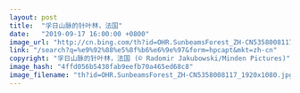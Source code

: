 ```yaml
---
layout: post
title:  "孚日山脉的针叶林，法国"
date:   "2019-09-17 16:00:00 +0800"
image_url: "http://cn.bing.com/th?id=OHR.SunbeamsForest_ZH-CN5358008117_1920x1080.jpg&rf=LaDigue_1920x1080.jpg&pid=hp"
link: "/search?q=%e9%92%88%e5%8f%b6%e6%9e%97&form=hpcapt&mkt=zh-cn"
copyright: "孚日山脉的针叶林，法国 (© Radomir Jakubowski/Minden Pictures)"
image_hash: "4ffd056b5438fab9eefb70a465ed68c8"
image_filename: "th?id=OHR.SunbeamsForest_ZH-CN5358008117_1920x1080.jpg&rf=LaDigue_1920x1080.jpg&pid=hp"
---
```

